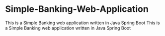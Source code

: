 # Simple-Banking-Web-Application
This is a Simple Banking web application written in Java Spring Boot This is a Simple Banking web application written in Java Spring Boot 
